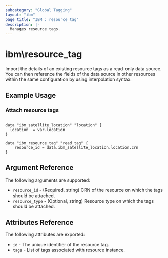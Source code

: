 ```yaml
---
subcategory: "Global Tagging"
layout: "ibm"
page_title: "IBM : resource_tag"
description: |-
  Manages resource tags.
---
```


# ibm\resource_tag

Import the details of an existing resource tags as a read-only data source. You can then reference the fields of the data source in other resources within the same configuration by using interpolation syntax.


## Example Usage

###  Attach resource tags

```hcl

data "ibm_satellite_location" "location" {
  location  = var.location
}

data "ibm_resource_tag" "read_tag" {
	resource_id = data.ibm_satellite_location.location.crn
}
```

## Argument Reference

The following arguments are supported:

* `resource_id` - (Required, string) CRN of the resource on which the tags should be attached.
* `resource_type` - (Optional, string) Resource type on which the tags should be attached.

## Attributes Reference

The following attributes are exported:

* `id` - The unique identifier of the resource tag.
* `tags` - List of tags associated with resource instance.
